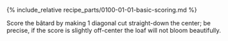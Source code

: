 {% include_relative recipe_parts/0100-01-01-basic-scoring.md %}

Score the bâtard by making 1 diagonal cut straight-down the center; be precise, if the score is slightly off-center the loaf will not bloom beautifully. 
